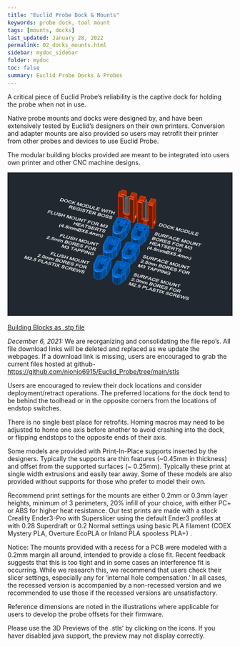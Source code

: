 ```yaml
---
title: "Euclid Probe Dock & Mounts"
keywords: probe dock, tool mount
tags: [mounts, docks]
last_updated: January 28, 2022
permalink: 02_docks_mounts.html
sidebar: mydoc_sidebar
folder: mydoc
toc: false
summary: Euclid Probe Docks & Probes 
---
```


A critical piece of Euclid Probe’s reliability is the captive dock for holding the probe when not in use.

Native probe mounts and docks were designed by, and have been extensively tested by Euclid’s designers on their own printers. Conversion and adapter mounts are also provided so users may retrofit their printer from other probes and devices to use Euclid Probe.

The modular building blocks provided are meant to be integrated into users own printer and other CNC machine designs.

<img src="images\02_Modular_Parts.png">  

<a href="https://github.com/nionio6915/Euclid_Probe/raw/main/CAD/Building_Blocks/Modular_PartsV2.stp">Building Blocks as .stp file</a>  

*December 6, 2021:* We are reorganizing and consolidating the file repo’s. All file download links will be deleted and replaced as we update the webpages. If a download link is missing, users are encouraged to grab the current files hosted at github- https://github.com/nionio6915/Euclid_Probe/tree/main/stls

Users are encouraged to review their dock locations and consider deployment/retract operations. The preferred locations for the dock tend to be behind the toolhead or in the opposite corners from the locations of endstop switches. 

There is no single best place for retrofits. Homing macros may need to be adjusted to home one axis before another to avoid crashing into the dock, or flipping endstops to the opposite ends of their axis.

Some models are provided with Print-In-Place supports inserted by the designers. Typically the supports are thin features (~0.45mm in thickness) and offset from the supported surfaces (~ 0.25mm). Typically these print at single width extrusions and easily tear away. Some of these models are also provided without supports for those who prefer to model their own.

Recommend print settings for the mounts are either 0.2mm or 0.3mm layer heights, minimum of 3 perimeters, 20% infill of your choice, with either PC+ or ABS for higher heat resistance. Our test prints are made with a stock Creality Ender3-Pro with Superslicer using the default Ender3 profiles at with 0.28 Superdraft or 0.2 Normal settings using basic PLA filament (COEX Mystery PLA, Overture EcoPLA or Inland PLA spooless PLA+) .

Notice: The mounts provided with a recess for a PCB were modeled with a 0.2mm margin all around, intended to provide a close fit. Recent feedback suggests that this is too tight and in some cases an interference fit is occurring. While we research this, we recommend that users check their slicer settings, especially any for ‘internal hole compensation.’ In all cases, the recessed version is accompanied by a non-recessed version and we recommended to use those if the recessed versions are unsatisfactory.

Reference dimensions are noted in the illustrations where applicable for users to develop the probe offsets for their firmware.

Please use the 3D Previews of the .stls’ by clicking on the icons. If you haver disabled java support, the preview may not display correctly.
